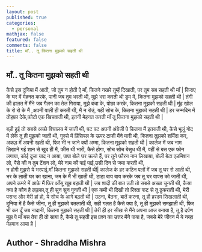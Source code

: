 ```yaml
---
layout: post
published: true
categories:
  - personal
mathjax: false
featured: false
comments: false
title: माँ.. तू कितना मुझको सहती थी
---
```

## माँ.. तू कितना मुझको सहती थी


कैसे इस दुनिया में आती, जो तुम न होती ऐ माँ, 
कितने नखरे तुम्हें दिखाती, पर तुम सब सहती थी माँ |
किराए के घर में मेहनत करके, पानी जब तुम भरती थी, 
मुझे भरा करती थी ड्रम में, कितना मुझको सहती थी |
तंगी की हालत में मैंने जब गैलन का तेल गिराया, 
मुझे बचा के, पोछा करके, कितना मुझको सहती थी |
मुंह खोल के रो रो के मैं ,अपनी वाली ही करती थी, 
मैं न रोउं, यही सोच के, कितना मुझको सहती थी |
हर जन्मदिन में तोहफ़ा देके,फोटो एक खिचवाती थी, 
इतनी मेहनत करती माँ तू कितना मुझको सहती थी |

बड़ी हुई तो सबसे अच्छे विघालय में जाती थी, 
पट पट अपनी अंग्रेजी पे कितना मैं इतराती थी, 
कैसे भूलूं गोद में लेके तू ही मुझको जाती थी, 
गुस्से में प्रिंसिपल के ऊपर टाफी मैंने मारी थी, 
कितना तुझको शर्मिंदा कर, अकड़ में अपनी रहती थी, 
फिर भी न जाने क्यों अम्मा, कितना मुझको सहती थी |
कालेज में जब नाम लिखाने गई शान से खुद ही मैं, 
फीस थी भारी, कैसे होगा, सोच सोच बेसुध थी मैं, 
वहीं से बस एक फोन लगाया, कोई दूजा याद न आया, 
पापा बोले घर चलते हैं, पर तूने फौरन नाम लिखाया,
बोली बेटा एडमिशन लो, पैसे की न तुम टेंशन लो, 
मेरे नाम की पाई पाई,उसी दिन से जमा करती थी,  
न होगी मुझसे ये भरपाई,माँ कितना मुझको सहती थी| 
कालेज के हर कठिन पलों में जब तू घर से आती थी, 
भर के लाती घर का खाना, जम के मैं भी खाती थी, 
टाटा बाय बाय करके जब तू घर वापस को जाती थी, 
अपने कमरे में आके मैं फिर आँसू खूब बहाती थी |
जब शादी की बात उठी तो सबसे अच्छा चुनती थी, 
कैसा क्या है कौन है लड़का,तू ही सुन सुन गुनती थी |
एक कमी भी दिखी तो रिश्ता फट से तू ठुकराती थी, 
मेरी पसन्द और मेरी हां हो, ये सोच के आगे बढ़ती थी |
उठना, बैठना, बातें करना, तू ही हरदम सिखलाती थी,
दुनिया में है कैसे जीना, तू ही मुझको बतलाती थी, 
सही गलत है कैसे क्या है, तू ही मुझको समझाती थी, 
फिर भी कर दूँ जब नादानी, कितना मुझको सहती थी |
तेरी ही हर सीख से मैंने अपना आज बनाया है, 
तू है दर्पण मुझ पे माँ बस तेरा ही तो साया है, 
कैसे तू सहती इस प्रश्न का उत्तर मैंने पाया है, 
जबसे मेरे जीवन में ये नन्हा मेहमान आया है |

## Author - Shraddha Mishra